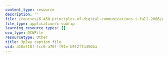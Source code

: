 ```yaml
---
content_type: resource
description: ''
file: /courses/6-450-principles-of-digital-communications-i-fall-2006/a18af18ffcc6a76ff91eb9f2f7a45dba_4TvgSw4SKdk.srt
file_type: application/x-subrip
learning_resource_types: []
ocw_type: OCWFile
resourcetype: Other
title: 3play caption file
uid: a18af18f-fcc6-a76f-f91e-b9f2f7a45dba
---
```


